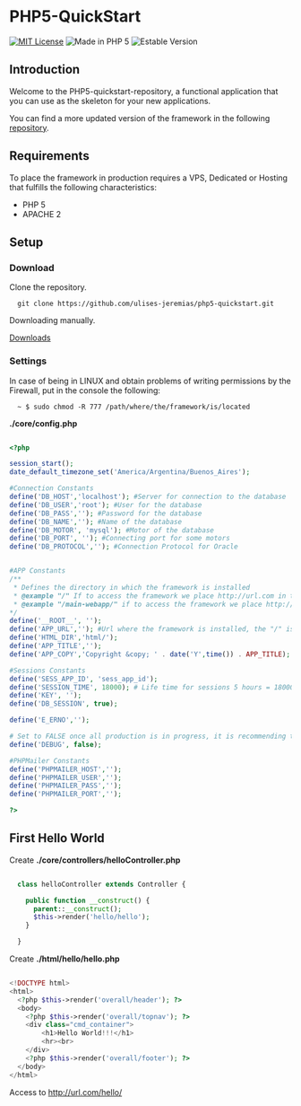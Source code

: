 # PHP5-QuickStart

[![MIT License](https://img.shields.io/packagist/l/doctrine/orm.svg)](https://opensource.org/licenses/MIT)
![Made in PHP 5](https://img.shields.io/badge/php-5-blue.svg)
![Estable Version](https://img.shields.io/badge/stable-1.0.0-blue.svg)

## Introduction

Welcome to the PHP5-quickstart-repository, a functional application that you can use as the skeleton for your new applications.

You can find a more updated version of the framework in the following [repository](https://github.com/ulises-jeremias/php7-quickstart).


## Requirements

To place the framework in production requires a VPS, Dedicated or Hosting that fulfills the following characteristics:

* PHP 5
* APACHE 2

## Setup
### Download
Clone the repository.
```
  git clone https://github.com/ulises-jeremias/php5-quickstart.git
```

Downloading manually.

[Downloads](https://github.com/ulises-jeremias/php5-quickstart/releases)

### Settings

In case of being in LINUX and obtain problems of writing permissions by the Firewall, put in the console the following:

```
  ~ $ sudo chmod -R 777 /path/where/the/framework/is/located
```

__./core/config.php__

```php

<?php

session_start();
date_default_timezone_set('America/Argentina/Buenos_Aires');

#Connection Constants
define('DB_HOST','localhost'); #Server for connection to the database
define('DB_USER','root'); #User for the database
define('DB_PASS',''); #Password for the database
define('DB_NAME',''); #Name of the database
define('DB_MOTOR', 'mysql'); #Motor of the database
define('DB_PORT', ''); #Connecting port for some motors
define('DB_PROTOCOL',''); #Connection Protocol for Oracle


#APP Constants
/**
 * Defines the directory in which the framework is installed
 * @example "/" If to access the framework we place http://url.com in the URL, or http://localhost
 * @example "/main-webapp/" if to access the framework we place http://url.com/main-webapp, or http://localhost/main-webapp/
*/
define('__ROOT__', '');
define('APP_URL',''); #Url where the framework is installed, the "/" is important at the end
define('HTML_DIR','html/');
define('APP_TITLE','');
define('APP_COPY','Copyright &copy; ' . date('Y',time()) . APP_TITLE);

#Sessions Constants
define('SESS_APP_ID', 'sess_app_id');
define('SESSION_TIME', 18000); # Life time for sessions 5 hours = 18000 seconds.
define('KEY', '');
define('DB_SESSION', true);

define('E_ERNO','');

# Set to FALSE once all production is in progress, it is recommending to keep in TRUE
define('DEBUG', false);

#PHPMailer Constants
define('PHPMAILER_HOST','');
define('PHPMAILER_USER','');
define('PHPMAILER_PASS','');
define('PHPMAILER_PORT','');

?>
```

## First Hello World

Create __./core/controllers/helloController.php__
```php

  class helloController extends Controller {

    public function __construct() {
      parent::__construct();
      $this->render('hello/hello');
    }

  }
```
Create __./html/hello/hello.php__

```php

<!DOCTYPE html>
<html>
  <?php $this->render('overall/header'); ?>
  <body>
    <?php $this->render('overall/topnav'); ?>
    <div class="cmd_container">
    	<h1>Hello World!!!</h1>
    	<hr><br>
    </div>
    <?php $this->render('overall/footer'); ?>
  </body>
</html>
```

Access to http://url.com/hello/
